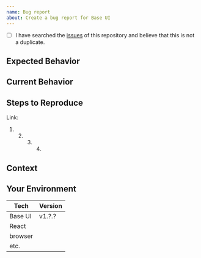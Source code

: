 ```yaml
---
name: Bug report
about: Create a bug report for Base UI
---
```


<!--- Provide a general summary of the issue in the Title above -->

<!--
    Thank you very much for contributing to Base UI by creating an issue! ❤️
    To avoid duplicate issues we ask you to check off the following list.
-->

* [ ] I have searched the [issues](https://github.com/uber-web/baseui/issues) of this repository and believe that this is not a duplicate.

## Expected Behavior

<!---
    Describe what should happen.
-->

## Current Behavior

<!---
    Describe what happens instead of the expected behavior.
-->

## Steps to Reproduce

<!---
    Provide a link to a live example (you can use codesandbox.io) and an unambiguous set of steps to reproduce this bug.
    Include code to reproduce, if relevant (which it most likely is).
-->

Link:

1. 2. 3. 4.

## Context

<!---
    What are you trying to accomplish? How has this issue affected you?
    Providing context helps us come up with a solution that is most useful in the real world.
-->

## Your Environment

<!--- Include as many relevant details about the environment with which you experienced the bug. -->

| Tech    | Version |
| ------- | ------- |
| Base UI | v1.?.?  |
| React   |         |
| browser |         |
| etc.    |         |
